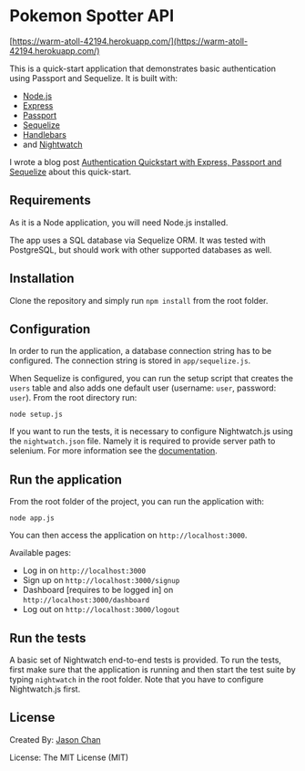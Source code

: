 # Pokemon Spotter API

[https://warm-atoll-42194.herokuapp.com/](https://warm-atoll-42194.herokuapp.com/)

This is a quick-start application that demonstrates basic authentication using Passport and Sequelize. It is built with:
* [Node.js](https://nodejs.org/en/)
* [Express](http://expressjs.com/)
* [Passport](http://passportjs.org)
* [Sequelize](http://sequelizejs.com)
* [Handlebars](http://handlebarsjs.com/)
* and [Nightwatch](http://nightwatchjs.org/)

I wrote a blog post [Authentication Quickstart with Express, Passport and Sequelize](http://stribny.name/blog/2015/09/authentication-quickstart-with-express-passport-and-sequelize) about this quick-start.

## Requirements

As it is a Node application, you will need Node.js installed. 

The app uses a SQL database via Sequelize ORM. It was tested with PostgreSQL, but should work with other supported databases as well.

## Installation

Clone the repository and simply run `npm install` from the root folder.

## Configuration

In order to run the application, a database connection string has to be configured. The connection string is stored in `app/sequelize.js`.

When Sequelize is configured, you can run the setup script that creates the `users` table and also adds one default user (username: `user`, password: `user`). From the root directory run:

```
node setup.js
```

If you want to run the tests, it is necessary to configure Nightwatch.js using the `nightwatch.json` file. Namely it is required to provide server path to selenium. For more information see the [documentation](http://nightwatchjs.org/guide#settings-file).

## Run the application

From the root folder of the project, you can run the application with: 
```
node app.js
```
You can then access the application on `http://localhost:3000`.

Available pages:
* Log in on `http://localhost:3000`
* Sign up on `http://localhost:3000/signup`
* Dashboard [requires to be logged in] on `http://localhost:3000/dashboard`
* Log out on `http://localhost:3000/logout`

## Run the tests

A basic set of Nightwatch end-to-end tests is provided. To run the tests, first make sure that the application is running and then start the test suite by typing `nightwatch` in the root folder. Note that you have to configure Nightwatch.js first.

## License


Created By: [Jason Chan](http://jasonchan.website)

License: The MIT License (MIT)
